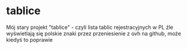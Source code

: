 # tablice
Mój stary projekt "tablice" - czyli lista tablic rejestracyjnych w PL
źle wyświetlają się polskie znaki przez przeniesienie z ovh na github, może kiedyś to poprawie
